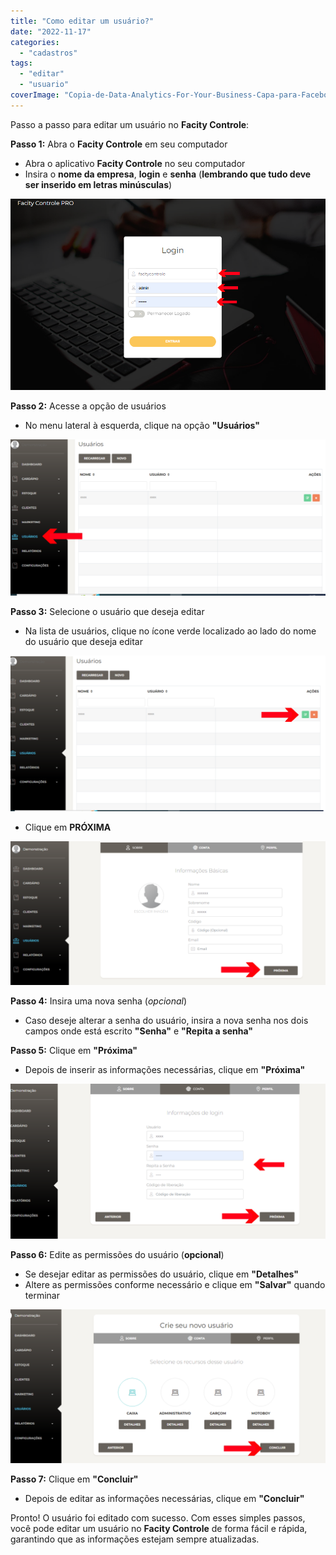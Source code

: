 ```yaml
---
title: "Como editar um usuário?"
date: "2022-11-17"
categories: 
  - "cadastros"
tags: 
  - "editar"
  - "usuario"
coverImage: "Copia-de-Data-Analytics-For-Your-Business-Capa-para-Facebook-1640-×-724-px-9-2.png"
---
```


Passo a passo para editar um usuário no **Facity Controle**:

**Passo 1:** Abra o **Facity Controle** em seu computador

- Abra o aplicativo **Facity Controle** no seu computador
- Insira o **nome da empresa**, **login** e **senha** (**lembrando que tudo deve ser inserido em letras minúsculas**)

![](images/image-51.png)

**Passo 2:** Acesse a opção de usuários

- No menu lateral à esquerda, clique na opção **"Usuários"**

![](images/usuarios-1024x507.png)

**Passo 3:** Selecione o usuário que deseja editar

- Na lista de usuários, clique no ícone verde localizado ao lado do nome do usuário que deseja editar

![](images/iconeverde-1024x507.png)

- Clique em **PRÓXIMA**

![](images/seguinteedit1-1024x468.png)

**Passo 4:** Insira uma nova senha (_opcional_)

- Caso deseje alterar a senha do usuário, insira a nova senha nos dois campos onde está escrito **"Senha"** e **"Repita a senha"**

**Passo 5:** Clique em **"Próxima"**

- Depois de inserir as informações necessárias, clique em **"Próxima"**

![](images/contaedit-1024x502.png)

**Passo 6:** Edite as permissões do usuário (**opcional**)

- Se desejar editar as permissões do usuário, clique em **"Detalhes"**
- Altere as permissões conforme necessário e clique em **"Salvar"** quando terminar

![](images/concluiredit-1024x500.png)

**Passo 7:** Clique em **"Concluir"**

- Depois de editar as informações necessárias, clique em **"Concluir"**

Pronto! O usuário foi editado com sucesso. Com esses simples passos, você pode editar um usuário no **Facity Controle** de forma fácil e rápida, garantindo que as informações estejam sempre atualizadas.
